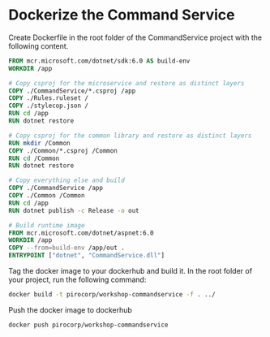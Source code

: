 # Dockerize the Command Service

Create Dockerfile in the root folder of the CommandService project with the following content. 

```dockerfile
FROM mcr.microsoft.com/dotnet/sdk:6.0 AS build-env
WORKDIR /app

# Copy csproj for the microservice and restore as distinct layers
COPY ./CommandService/*.csproj /app
COPY ./Rules.ruleset /
COPY ./stylecop.json /
RUN cd /app
RUN dotnet restore

# Copy csproj for the common library and restore as distinct layers
RUN mkdir /Common
COPY ./Common/*.csproj /Common
RUN cd /Common
RUN dotnet restore

# Copy everything else and build
COPY ./CommandService /app
COPY ./Common /Common
RUN cd /app
RUN dotnet publish -c Release -o out

# Build runtime image
FROM mcr.microsoft.com/dotnet/aspnet:6.0
WORKDIR /app
COPY --from=build-env /app/out .
ENTRYPOINT ["dotnet", "CommandService.dll"]
```


Tag the docker image to your dockerhub and build it. In the root folder of your project, run the following command:

```bash
docker build -t pirocorp/workshop-commandservice -f . ../
```


Push the docker image to dockerhub

```bash
docker push pirocorp/workshop-commandservice
```
